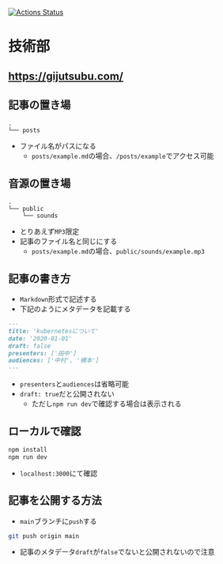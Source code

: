 [![Actions Status](https://github.com/gijutsubu/podcast/workflows/deploy/badge.svg)](https://github.com/gijutsubu/podcast/actions)

# 技術部

## <https://gijutsubu.com/>

## 記事の置き場

```
.
└── posts
```

- ファイル名がパスになる
  - `posts/example.md`の場合、`/posts/example`でアクセス可能

## 音源の置き場

```
.
└── public
    └── sounds
```

- とりあえず`MP3`限定
- 記事のファイル名と同じにする
  - `posts/example.md`の場合、`public/sounds/example.mp3`

## 記事の書き方

- `Markdown`形式で記述する
- 下記のようにメタデータを記載する

```md
---
title: 'kubernetesについて'
date: '2020-01-01'
draft: false
presenters: ['田中']
audiences: ['中村', '橋本']
---
```

- `presenters`と`audiences`は省略可能
- `draft: true`だと公開されない
  - ただし`npm run dev`で確認する場合は表示される

## ローカルで確認

```bash
npm install
npm run dev
```

- `localhost:3000`にて確認

## 記事を公開する方法

- `main`ブランチに`push`する

```bash
git push origin main
```

- 記事のメタデータ`draft`が`false`でないと公開されないので注意

